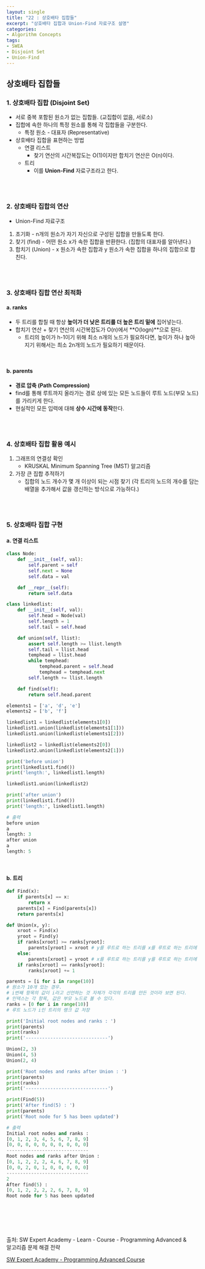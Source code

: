 ```yaml
---
layout: single
title: "22 : 상호배타 집합들"
excerpt: "상호배타 집합과 Union-Find 자료구조 설명"
categories: 
- Algorithm Concepts
tags:
- SWEA
- Disjoint Set
- Union-Find
---
```

## 상호배타 집합들

### 1. 상호배타 집합 (Disjoint Set)

- 서로 중복 포함된 원소가 없는 집합들. (교집합이 없음, 서로소)
- 집합에 속한 하나의 특정 원소를 통해 각 집합들을 구분한다.
  - 특정 원소 - 대표자 (Representative)
- 상호배타 집합을 표현하는 방법
  - 연결 리스트
    - 찾기 연산의 시간복잡도는 O(1)이지만 합치기 연산은 O(n)이다.
  - 트리
    - 이를 **Union-Find** 자료구조라고 한다.

<br>

<br>

### 2. 상호배타 집합의 연산

- Union-Find 자료구조

1. 초기화 - n개의 원소가 자기 자신으로 구성된 집합을 만들도록 한다.
2. 찾기 (find) - 어떤 원소 x가 속한 집합을 반환한다. (집합의 대표자를 알아낸다.)
3. 합치기 (Union) - x 원소가 속한 집합과 y 원소가 속한 집합을 하나의 집합으로 합친다.

<br>

<br>

### 3. 상호배타 집합 연산 최적화

#### a. ranks

- 두 트리를 합칠 때 항상 **높이가 더 낮은 트리를 더 높은 트리 밑에** 집어넣는다.
- 합치기 연산 + 찾기 연산의 시간복잡도가 O(n)에서 **O(logn)**으로 된다.
  - 트리의 높이가 h-1이기 위해 최소 n개의 노드가 필요하다면, 높이가 하나 높아지기 위해서는 최소 2n개의 노드가 필요하기 때문이다.

<br>

#### b. parents

- **경로 압축 (Path Compression)**
- find를 통해 루트까지 올라가는 경로 상에 있는 모든 노드들이 루트 노드(부모 노드)를 가리키게 한다.
- 현실적인 모든 입력에 대해 **상수 시간에 동작**한다.

<br>

<br>

### 4. 상호배타 집합 활용 예시

1. 그래프의 연결성 확인
   - KRUSKAL Minimum Spanning Tree (MST) 알고리즘
2. 가장 큰 집합 추적하기
   - 집합의 노드 개수가 몇 개 이상이 되는 시점 찾기
     (각 트리의 노드의 개수를 담는 배열을 추가해서 값을 갱신하는 방식으로 가능하다.)

<br>

<br>

### 5. 상호배타 집합 구현

#### a. 연결 리스트

```python
class Node:
    def __init__(self, val):
        self.parent = self
        self.next = None
        self.data = val

    def __repr__(self):
        return self.data

class linkedlist:
    def __init__(self, val):
        self.head = Node(val)
        self.length = 1
        self.tail = self.head

    def union(self, llist):
        assert self.length >= llist.length
        self.tail = llist.head
        temphead = llist.head
        while temphead:
            temphead.parent = self.head
            temphead = temphead.next
        self.length += llist.length

    def find(self):
        return self.head.parent

elements1 = ['a', 'd', 'e']
elements2 = ['b', 'f']

linkedlist1 = linkedlist(elements1[0])
linkedlist1.union(linkedlist(elements1[1]))
linkedlist1.union(linkedlist(elements1[2]))

linkedlist2 = linkedlist(elements2[0])
linkedlist2.union(linkedlist(elements2[1]))

print('before union')
print(linkedlist1.find())
print('length:', linkedlist1.length)

linkedlist1.union(linkedlist2)

print('after union')
print(linkedlist1.find())
print('length:', linkedlist1.length)

# 출력
before union
a
length: 3
after union
a
length: 5
```

<br>

#### b. 트리

```python
def Find(x):
    if parents[x] == x:
        return x
    parents[x] = Find(parents[x])
    return parents[x]

def Union(x, y):
    xroot = Find(x)
    yroot = Find(y)
    if ranks[xroot] >= ranks[yroot]:
        parents[yroot] = xroot # y를 루트로 하는 트리를 x를 루트로 하는 트리에 합친다.
    else:
        parents[xroot] = yroot # x를 루트로 하는 트리를 y를 루트로 하는 트리에 합친다.
    if ranks[xroot] == ranks[yroot]:
        ranks[xroot] += 1

parents = [i for i in range(10)]
# 원소가 10개 있는 경우.
# i번째 항목의 값이 i라고 선언하는 것 자체가 각각의 트리를 만든 것이라 보면 된다.
# 인덱스는 각 항목, 값은 부모 노드로 볼 수 있다.
ranks = [0 for i in range(10)]
# 루트 노드가 i인 트리의 랭크 값 저장

print('Initial root nodes and ranks : ')
print(parents)
print(ranks)
print('------------------------------')

Union(2, 3)
Union(4, 5)
Union(2, 4)

print('Root nodes and ranks after Union : ')
print(parents)
print(ranks)
print('------------------------------')

print(Find(5))
print('After find(5) : ')
print(parents)
print('Root node for 5 has been updated')

# 출력
Initial root nodes and ranks : 
[0, 1, 2, 3, 4, 5, 6, 7, 8, 9]
[0, 0, 0, 0, 0, 0, 0, 0, 0, 0]
------------------------------
Root nodes and ranks after Union : 
[0, 1, 2, 2, 2, 4, 6, 7, 8, 9]
[0, 0, 2, 0, 1, 0, 0, 0, 0, 0]
------------------------------
2
After find(5) : 
[0, 1, 2, 2, 2, 2, 6, 7, 8, 9]
Root node for 5 has been updated
```

<br>

<br>

<br>

<br>

출처: SW Expert Academy - Learn - Course - Programming Advanced & <br> 알고리즘 문제 해결 전략

[SW Expert Academy - Programming Advanced Course](https://swexpertacademy.com/main/learn/course/subjectList.do?courseId=AVuPDYSqAAbw5UW6)

